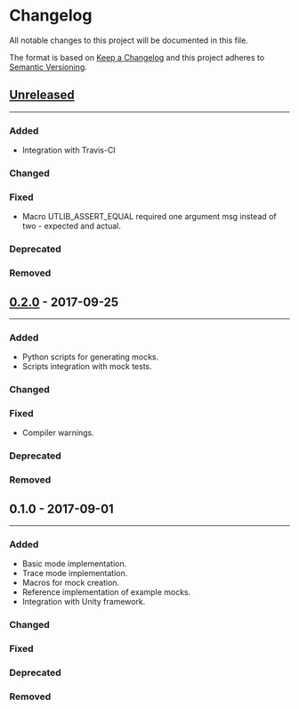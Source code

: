Changelog
============
All notable changes to this project will be documented in this file.

The format is based on [Keep a Changelog](http://keepachangelog.com/en/1.0.0/)
and this project adheres to [Semantic Versioning](http://semver.org/spec/v2.0.0.html).

## [Unreleased]
------------------------

### Added
- Integration with Travis-CI

### Changed

### Fixed
- Macro UTLIB_ASSERT_EQUAL required one argument msg instead of two - expected and actual.

### Deprecated

### Removed

## [0.2.0] - 2017-09-25
------------------------

### Added
- Python scripts for generating mocks.
- Scripts integration with mock tests.

### Changed

### Fixed
- Compiler warnings.

### Deprecated

### Removed

## 0.1.0 - 2017-09-01
------------------------

### Added
- Basic mode implementation.
- Trace mode implementation.
- Macros for mock creation.
- Reference implementation of example mocks.
- Integration with Unity framework.

### Changed

### Fixed

### Deprecated

### Removed


[Unreleased]: https://github.com/ucgosupl/mocklib/compare/v0.2.0...dev
[0.2.0]: https://github.com/ucgosupl/mocklib/compare/v0.1.0...v0.2.0